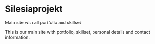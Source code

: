 # Silesiaprojekt
Main site with all portfolio and skillset

This is our main site with portfolio, skillset, personal details and contact information.